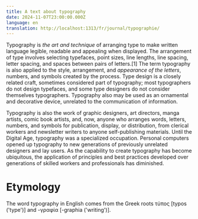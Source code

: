 ```yaml
---
title: A text about typography
date: 2024-11-07T23:00:00.000Z
language: en
translation: http://localhost:1313/fr/journal/typographie/
---
```


Typography is *the art and technique* of arranging type to make written language legible, readable and appealing when displayed. The arrangement of type involves selecting typefaces, point sizes, line lengths, line spacing, letter spacing, and spaces between pairs of letters.\[1] The term typography is also applied to the style, arrangement, and *appearance of the letters*, numbers, and symbols created by the process. Type design is a closely related craft, sometimes considered part of typography; most typographers do not design typefaces, and some type designers do not consider themselves typographers. Typography also may be used as an ornamental and decorative device, unrelated to the communication of information.

Typography is also the work of graphic designers, art directors, manga artists, comic book artists, and, now, anyone who arranges words, letters, numbers, and symbols for publication, display, or distribution, from clerical workers and newsletter writers to anyone self-publishing materials. Until the Digital Age, typography was a specialized occupation. Personal computers opened up typography to new generations of previously unrelated designers and lay users. As the capability to create typography has become ubiquitous, the application of principles and best practices developed over generations of skilled workers and professionals has diminished.

# Etymology

The word typography in English comes from the Greek roots τύπος \[typos ('type')] and -γραφία \[-graphia ('writing')].
